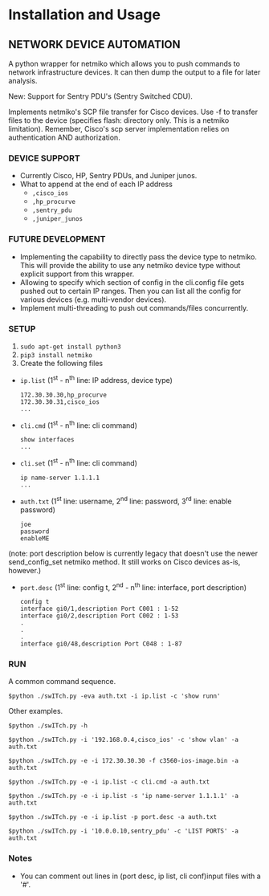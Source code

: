 # Installation and Usage 

## NETWORK DEVICE AUTOMATION

A python wrapper for netmiko which allows you to push commands to network infrastructure devices. It can then dump the output to a file for later analysis.

New: Support for Sentry PDU's (Sentry Switched CDU).

Implements netmiko's SCP file transfer for Cisco devices. Use -f to transfer files to the device (specifies flash: directory only. This is a netmiko limitation). Remember, Cisco's scp server implementation relies on authentication AND authorization.


### DEVICE SUPPORT

* Currently Cisco, HP, Sentry PDUs, and Juniper junos.
* What to append at the end of each IP address
  * `,cisco_ios`
  * `,hp_procurve`
  * `,sentry_pdu`
  * `,juniper_junos`

### FUTURE DEVELOPMENT

* Implementing the capability to directly pass the device type to netmiko. This will provide the ability to use any netmiko device type without explicit support from this wrapper.
* Allowing to specify which section of config in the cli.config file gets pushed out to certain IP ranges.  Then you can list all the config for various devices (e.g. multi-vendor devices).
* Implement multi-threading to push out commands/files concurrently.

### SETUP

1. `sudo apt-get install python3`
2. `pip3 install netmiko`
3. Create the following files
* `ip.list` (1<sup>st</sup> - n<sup>th</sup> line: IP address, device type)
    ```
    172.30.30.30,hp_procurve
    172.30.30.31,cisco_ios
    ...
    ```
* `cli.cmd` (1<sup>st</sup> - n<sup>th</sup> line: cli command)
    ```
    show interfaces
    ...
    ```
* `cli.set` (1<sup>st</sup> - n<sup>th</sup> line: cli command)
    ```
    ip name-server 1.1.1.1
    ...
    ```
* `auth.txt` (1<sup>st</sup> line: username, 2<sup>nd</sup> line: password, 3<sup>rd</sup> line: enable password)
    ```
    joe
    password
    enableME
    ```
(note: port description below is currently legacy that doesn't use the newer send_config_set netmiko method. It still works on Cisco devices as-is, however.)
* `port.desc` (1<sup>st</sup> line: config t, 2<sup>nd</sup> - n<sup>th</sup> line: interface, port description)
    ```
    config t
    interface gi0/1,description Port C001 : 1-52
    interface gi0/2,description Port C002 : 1-53
    .
    .
    .
    interface gi0/48,description Port C048 : 1-87
    ```

### RUN

A common command sequence.

`$python ./swITch.py -eva auth.txt -i ip.list -c 'show runn'`

Other examples.

`$python ./swITch.py -h`

`$python ./swITch.py -i '192.168.0.4,cisco_ios' -c 'show vlan' -a auth.txt`

`$python ./swITch.py -e -i 172.30.30.30 -f c3560-ios-image.bin -a auth.txt`

`$python ./swITch.py -e -i ip.list -c cli.cmd -a auth.txt`

`$python ./swITch.py -e -i ip.list -s 'ip name-server 1.1.1.1' -a auth.txt`

`$python ./swITch.py -e -i ip.list -p port.desc -a auth.txt`

`$python ./swITch.py -i '10.0.0.10,sentry_pdu' -c 'LIST PORTS' -a auth.txt`


### Notes
* You can comment out lines in (port desc, ip list, cli conf)input files with a '#'. 

